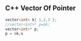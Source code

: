 ## C++ Vector Of Pointer

```cpp
vector<int> k{ 1,2,3 };
//vector<int>* p=&k;
vector<int>* p;
p = &k;s
```


